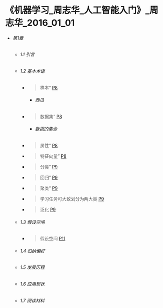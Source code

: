 # 《机器学习_周志华_人工智能入门》_周志华_2016_01_01
* ###### 第1章
    * ###### 1.1 引言
    * ###### 1.2 基本术语
        * > 样本” [P8](bookxnotepro://opennote/?nb={05bf5621-59e9-4421-902b-e4589670c11c}&book=5c33cb1589b055beac07f0a8d1070299&page=8&x=330&y=191&id=6)
          
            * ###### 西瓜
        * > 数据集” [P8](bookxnotepro://opennote/?nb={05bf5621-59e9-4421-902b-e4589670c11c}&book=5c33cb1589b055beac07f0a8d1070299&page=8&x=320&y=168&id=5)
          
            * ###### 数据的集合
        * > 属性” [P8](bookxnotepro://opennote/?nb={05bf5621-59e9-4421-902b-e4589670c11c}&book=5c33cb1589b055beac07f0a8d1070299&page=8&x=287&y=215&id=491)
          
        * > 特征向量” [P8](bookxnotepro://opennote/?nb={05bf5621-59e9-4421-902b-e4589670c11c}&book=5c33cb1589b055beac07f0a8d1070299&page=8&x=197&y=310&id=492)
          
        * > 分类” [P9](bookxnotepro://opennote/?nb={05bf5621-59e9-4421-902b-e4589670c11c}&book=5c33cb1589b055beac07f0a8d1070299&page=9&x=189&y=128&id=493)
          
        * > 回归” [P9](bookxnotepro://opennote/?nb={05bf5621-59e9-4421-902b-e4589670c11c}&book=5c33cb1589b055beac07f0a8d1070299&page=9&x=279&y=144&id=494)
          
        * > 聚类” [P9](bookxnotepro://opennote/?nb={05bf5621-59e9-4421-902b-e4589670c11c}&book=5c33cb1589b055beac07f0a8d1070299&page=9&x=293&y=309&id=495)
          
        * > 学习任务可大致划分为两大类 [P9](bookxnotepro://opennote/?nb={05bf5621-59e9-4421-902b-e4589670c11c}&book=5c33cb1589b055beac07f0a8d1070299&page=9&x=396&y=408&id=496)
          
        * > 泛化 [P9](bookxnotepro://opennote/?nb={05bf5621-59e9-4421-902b-e4589670c11c}&book=5c33cb1589b055beac07f0a8d1070299&page=9&x=272&y=508&id=497)
          
    * ###### 1.3 假设空间
        * > 假设空间 [P11](bookxnotepro://opennote/?nb={05bf5621-59e9-4421-902b-e4589670c11c}&book=5c33cb1589b055beac07f0a8d1070299&page=11&x=224&y=174&id=737)
          
    * ###### 1.4 归纳偏好
    * ###### 1.5 发展历程
    * ###### 1.6 应用现状
    * ###### 1.7 阅读材料
